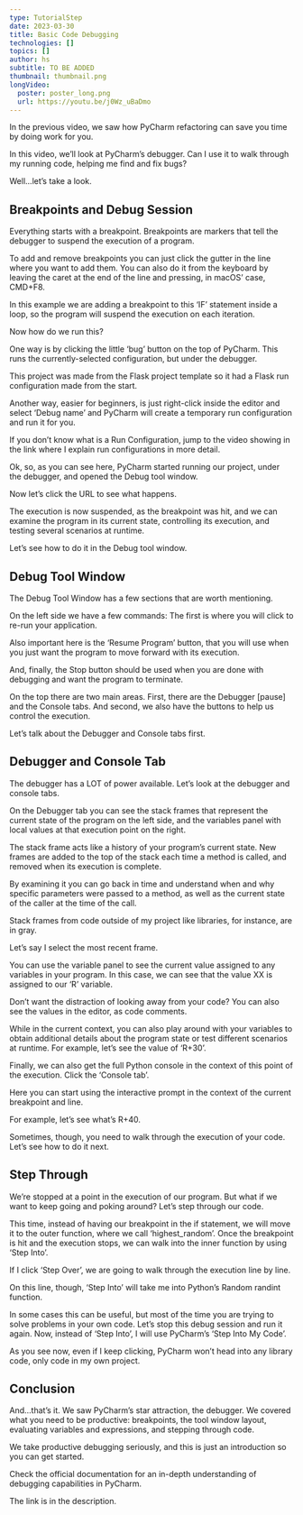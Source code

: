 ```yaml
---
type: TutorialStep
date: 2023-03-30
title: Basic Code Debugging
technologies: []
topics: []
author: hs
subtitle: TO BE ADDED
thumbnail: thumbnail.png
longVideo:
  poster: poster_long.png
  url: https://youtu.be/j0Wz_uBaDmo
---
```


In the previous video, we saw how PyCharm refactoring can save you time by doing work for you.

In this video, we’ll look at PyCharm’s debugger. Can I use it to walk through my running code, helping me find and fix bugs?

Well...let’s take a look.

## Breakpoints and Debug Session
Everything starts with a breakpoint. Breakpoints are markers that tell the debugger to suspend the execution of a program.

To add and remove breakpoints you can just click the gutter in the line where you want to add them. You can also do it from the keyboard by leaving the caret at the end of the line and pressing, in macOS’ case, CMD+F8.

In this example we are adding a breakpoint to this ‘IF’ statement inside a loop, so the program will suspend the execution on each iteration.

Now how do we run this?

One way is by clicking the little ‘bug’ button on the top of PyCharm. This runs the currently-selected configuration, but under the debugger.

This project was made from the Flask project template so it had a Flask run configuration made from the start.

Another way, easier for beginners, is just right-click inside the editor and select ‘Debug name’ and PyCharm will create a temporary run configuration and run it for you.

If you don’t know what is a Run Configuration, jump to the video showing in the link where I explain run configurations in more detail.

Ok, so, as you can see here, PyCharm started running our project, under the debugger, and opened the Debug tool window.

Now let’s click the URL to see what happens.

The execution is now suspended, as the breakpoint was hit, and we can examine the program in its current state, controlling its execution, and testing several scenarios at runtime.

Let’s see how to do it in the Debug tool window.

## Debug Tool Window
The Debug Tool Window has a few sections that are worth mentioning.

On the left side we have a few commands:
The first is where you will click to re-run your application.

Also important here is the ‘Resume Program’ button, that you will use when you just want the program to move forward with its execution.

And, finally, the Stop button should be used when you are done with debugging and want the program to terminate.

On the top there are two main areas.
First, there are the Debugger [pause] and the Console tabs.
And second, we also have the buttons to help us control the execution.

Let’s talk about the Debugger and Console tabs first.

## Debugger and Console Tab
The debugger has a LOT of power available. Let’s look at the debugger and console tabs.

On the Debugger tab you can see the stack frames that represent the current state of the program on the left side, and the variables panel with local values at that execution point on the right.

The stack frame acts like a history of your program’s current state. New frames are added to the top of the stack each time a method is called, and removed when its execution is complete.

By examining it you can go back in time and understand when and why specific parameters were passed to a method, as well as the current state of the caller at the time of the call.

Stack frames from code outside of my project like libraries, for instance, are in gray.

Let’s say I select the most recent frame.

You can use the variable panel to see the current value assigned to any variables in your program.
In this case, we can see that the value XX is assigned to our ‘R’ variable.

Don’t want the distraction of looking away from your code?
You can also see the values in the editor, as code comments.

While in the current context, you can also play around with your variables to obtain additional details about the program state or test different scenarios at runtime.
For example, let’s see the value of ‘R+30’.

Finally, we can also get the full Python console in the context of this point of the execution.
Click the ‘Console tab’.

Here you can start using the interactive prompt in the context of the current breakpoint and line.

For example, let’s see what’s R+40.

Sometimes, though, you need to walk through the execution of your code.
Let’s see how to do it next.

## Step Through
We’re stopped at a point in the execution of our program. But what if we want to keep going and poking around? Let’s step through our code.

This time, instead of having our breakpoint in the if statement, we will move it to the outer function, where we call ‘highest_random’.
Once the breakpoint is hit and the execution stops, we can walk into the inner function by using ‘Step Into’.

If I click ‘Step Over’, we are going to walk through the execution line by line.

On this line, though, ‘Step Into’ will take me into Python’s Random randint function.

In some cases this can be useful, but most of the time you are trying to solve problems in your own code.
Let’s stop this debug session and run it again. Now, instead of ‘Step Into’, I will use PyCharm’s ‘Step Into My Code’.

As you see now, even if I keep clicking, PyCharm won’t head into any library code, only code in my own project.

## Conclusion
And…that’s it.
We saw PyCharm’s star attraction, the debugger. We covered what you need to be productive: breakpoints, the tool window layout, evaluating variables and expressions, and stepping through code.

We take productive debugging seriously, and this is just an introduction so you can get started.

Check the official documentation for an in-depth understanding of debugging capabilities in PyCharm.

The link is in the description.
